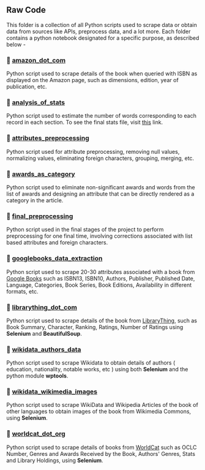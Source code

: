 ## Raw Code 

This folder is a collection of all Python scripts used to scrape data or obtain data from sources like APIs, preprocess data, and a lot more. Each folder contains a python notebook designated for a specific purpose, as described below - 

### 📁 [amazon_dot_com](https://github.com/indicwiki-iiit/Books/tree/new/raw_files/raw_code/amazon_dot_com)
Python script used to scrape details of the book when queried with ISBN as displayed on the Amazon page, such as dimensions, edition, year of publication, etc.

### 📁 [analysis_of_stats](https://github.com/indicwiki-iiit/Books/tree/new/raw_files/raw_code/analysis_of_stats)
Python script used to estimate the number of words corresponding to each record in each section. To see the final stats file, visit [this](https://github.com/indicwiki-iiit/Books/blob/new/data/Data%20-%20Byte%20Count%20Stats.xlsx) link.

### 📁 [attributes_preprocessing](https://github.com/indicwiki-iiit/Books/tree/new/raw_files/raw_code/attributes_preprocessing)
Python script used for attribute preprocessing, removing null values, normalizing values, eliminating foreign characters, grouping, merging, etc.

### 📁 [awards_as_category](https://github.com/indicwiki-iiit/Books/tree/new/raw_files/raw_code/awards_as_category)
Python script used to eliminate non-significant awards and words from the list of awards and designing an attribute that can be directly rendered as a category in the article.

### 📁 [final_preprocessing](https://github.com/indicwiki-iiit/Books/tree/new/raw_files/raw_code/final_preprocessing)
Python script used in the final stages of the project to perform preprocessing for one final time, involving corrections associated with list based attributes and foreign characters.

### 📁 [googlebooks_data_extraction](https://github.com/indicwiki-iiit/Books/tree/new/raw_files/raw_code/googlebooks_data_extraction)
Python script used to scrape 20-30 attributes associated with a book from [Google Books](https://www.books.google.com) such as ISBN13, ISBN10, Authors, Publisher, Published Date, Language, Categories, Book Series, Book Editions, Availability in different formats, etc. 

### 📁 [librarything_dot_com](https://github.com/indicwiki-iiit/Books/tree/new/raw_files/raw_code/librarything_dot_com)
Python script used to scrape details of the book from [LibraryThing](https://www.librarything.org), such as Book Summary, Character, Ranking, Ratings, Number of Ratings using **Selenium** and **BeautifulSoup**.

### 📁 [wikidata_authors_data](https://github.com/indicwiki-iiit/Books/tree/new/raw_files/raw_code/wikidata_authors_data)
Python script used to scrape Wikidata to obtain details of authors ( education, nationality, notable works, etc ) using both **Selenium** and the python module **wptools**.

### 📁 [wikidata_wikimedia_images](https://github.com/indicwiki-iiit/Books/tree/new/raw_files/raw_code/wikidata_wikimedia_images)
Python script used to scrape WikiData and Wikipedia Articles of the book of other languages to obtain images of the book from Wikimedia Commons, using **Selenium**.

### 📁 [worldcat_dot_org](https://github.com/indicwiki-iiit/Books/tree/new/raw_files/raw_code/worldcat_dot_org)
Python script used to scrape details of books from [WorldCat](https://www.worldcat.org) such as OCLC Number, Genres and Awards Received by the Book, Authors' Genres, Stats and Library Holdings, using **Selenium**.
